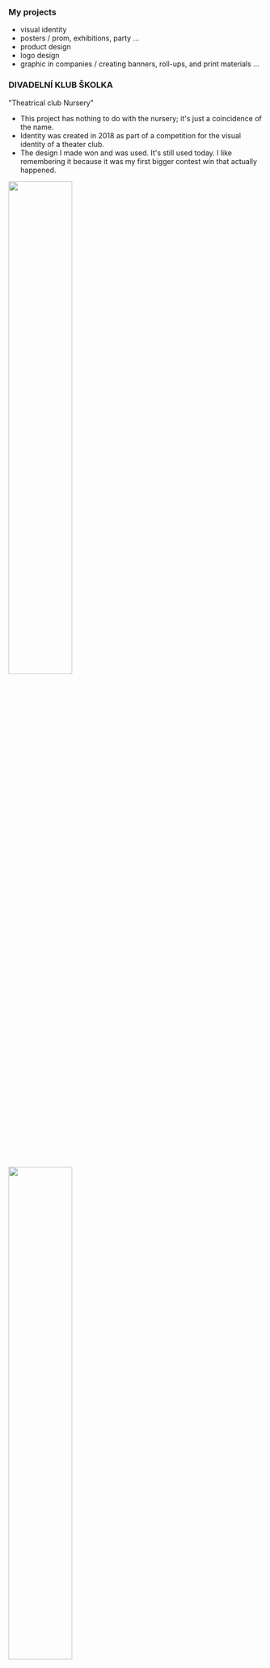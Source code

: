### My projects 
* visual identity
* posters / prom, exhibitions, party ...
* product design 
* logo design
* graphic in companies / creating banners, roll-ups, and print materials ...


### DIVADELNÍ KLUB ŠKOLKA
"Theatrical club Nursery"

* This project has nothing to do with the nursery; it's just a coincidence of the name.
* Identity was created in 2018 as part of a competition for the visual identity of a theater club.
* The design I made won and was used. It's still used today. I like remembering it because it was my first bigger contest win that actually happened.

<img src="https://github.com/KlaraSvobodova/English-for-designers/assets/152971101/5850b7c3-6b22-44dc-b04b-9c53a6d9cc48/" width=50% height=50%>
<img src="https://github.com/KlaraSvobodova/English-for-designers/assets/152971101/143db6e5-3dab-4441-8e3e-c5ecbc3d354d" width=50% height=50%>
<img src="https://github.com/KlaraSvobodova/English-for-designers/assets/152971101/594151bb-9890-454e-aa08-907d3f2ae3dc" width=50% height=50%>


### INTERNATIONAL MUSIC FESTIVAL 
* This project was created in 2021. It was a part of a competition, which I won.
* It involves creating the visual identity for an international classical music festival in Kutná Hora.
* The primary focus of this project is the creation of posters.
* I wanted to incorporate the dynamics of music into the design.
* Use a color scheme that will be constant while also being able to change according to the given season.
* But if you see a similar poster here in the hallway... it's not my work, it's the work of the graphic artist who messed everything up.
* Overall, I don't really like these competitions because when someone else gets hold of your work, it usually turns into something nobody wants.

<img src="https://github.com/KlaraSvobodova/English-for-designers/assets/152971101/7d98bafb-2295-4903-b126-dfbe6b0a36bd" width=50% height=50%>


### CHAOIDY PANÍ PAPOUŠKOVÉ 
"Chaoid's of Mrs. Parrot"

* This book is about the history of art by Mrs. Vaculíková from prehistoric times to the present.
* In the book, you will find education materials, illustrations and interesting facts about some artist... And it was my final project on Michael's school last year.

<img src="https://github.com/KlaraSvobodova/English-for-designers/assets/152971101/15b0a675-544b-4efa-9823-8a5b6d32ad9a" width=50% height=50%>
<img src="https://github.com/KlaraSvobodova/English-for-designers/assets/152971101/d93db4c0-1d61-4b58-922d-8ea76d8ac710" width=50% height=50%>
<img src="https://github.com/KlaraSvobodova/English-for-designers/assets/152971101/4ff4cfd2-1c55-4839-9cb2-5800399c92dc" width=50% height=50%>
<img src="https://github.com/KlaraSvobodova/English-for-designers/assets/152971101/d71420c9-b14e-49e0-ba2d-74a297d58764)" width=50% height=50%>


### LAW OFFICE
* Project is about a law company.
* I created visual identity.
* It was a good experience in this sector.
* For this project, it was necessary to look at it from a perspective other than just the creative one but also consider other aspects.
* It was more contemplative.
  
<img src="https://github.com/KlaraSvobodova/English-for-designers/assets/152971101/49e4b87c-bdc6-48dd-8278-cbb137cfe7ca" width=50% height=50%>
<img src="https://github.com/KlaraSvobodova/English-for-designers/assets/152971101/ee0003ed-46d7-4ade-bbeb-1f651e33f24" width=50% height=50%>

### POSTERS

<img src="https://github.com/KlaraSvobodova/English-for-designers/assets/152971101/b304150a-fcac-431f-87b8-c7698cc0a42e" width=50% height=50%>
